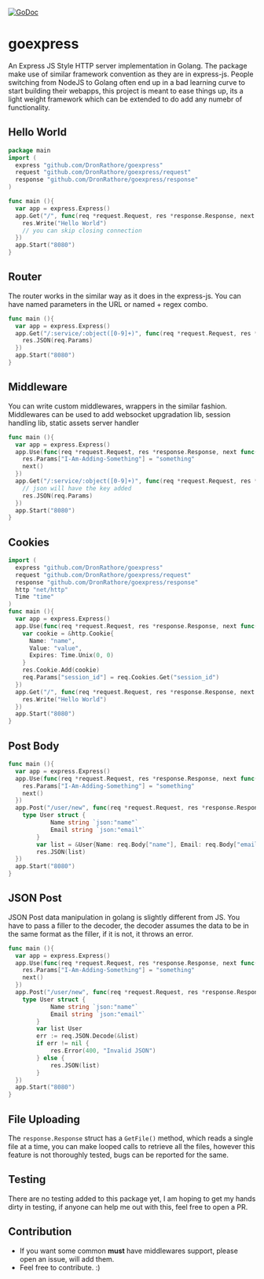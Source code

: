 [![GoDoc](https://godoc.org/github.com/DronRathore/goexpress?status.svg)](https://godoc.org/github.com/DronRathore/goexpress)
# goexpress
An Express JS Style HTTP server implementation in Golang. The package make use of similar framework convention as they are in express-js. People switching from NodeJS to Golang often end up in a bad learning curve to start building their webapps, this project is meant to ease things up, its a light weight framework which can be extended to do add any numebr of functionality.

## Hello World
```go
package main
import (
  express "github.com/DronRathore/goexpress"
  request "github.com/DronRathore/goexpress/request"
  response "github.com/DronRathore/goexpress/response"
)

func main (){
  var app = express.Express()
  app.Get("/", func(req *request.Request, res *response.Response, next func()){
    res.Write("Hello World")
    // you can skip closing connection
  })
  app.Start("8080")
}
```
## Router
The router works in the similar way as it does in the express-js. You can have named parameters in the URL or named + regex combo.
```go
func main (){
  var app = express.Express()
  app.Get("/:service/:object([0-9]+)", func(req *request.Request, res *response.Response, next func()){
    res.JSON(req.Params)
  })
  app.Start("8080")
}
```
## Middleware
You can write custom middlewares, wrappers in the similar fashion. Middlewares can be used to add websocket upgradation lib, session handling lib, static assets server handler
```go
func main (){
  var app = express.Express()
  app.Use(func(req *request.Request, res *response.Response, next func()){
    res.Params["I-Am-Adding-Something"] = "something"
    next()
  })
  app.Get("/:service/:object([0-9]+)", func(req *request.Request, res *response.Response, next func()){
    // json will have the key added
    res.JSON(req.Params)
  })
  app.Start("8080")
}
```
## Cookies
```go
import (
  express "github.com/DronRathore/goexpress"
  request "github.com/DronRathore/goexpress/request"
  response "github.com/DronRathore/goexpress/response"
  http "net/http"
  Time "time"
)
func main (){
  var app = express.Express()
  app.Use(func(req *request.Request, res *response.Response, next func()){
    var cookie = &http.Cookie{
      Name: "name",
      Value: "value",
      Expires: Time.Unix(0, 0)
    }
    res.Cookie.Add(cookie)
    req.Params["session_id"] = req.Cookies.Get("session_id")
  })
  app.Get("/", func(req *request.Request, res *response.Response, next func()){
    res.Write("Hello World")
  })
  app.Start("8080")
}
```
## Post Body
```go
func main (){
  var app = express.Express()
  app.Use(func(req *request.Request, res *response.Response, next func()){
    res.Params["I-Am-Adding-Something"] = "something"
    next()
  })
  app.Post("/user/new", func(req *request.Request, res *response.Response, next func()){
    type User struct {
			Name string `json:"name"`
			Email string `json:"email"`
		}
		var list = &User{Name: req.Body["name"], Email: req.Body["email"]}
		res.JSON(list)
  })
  app.Start("8080")
}
```

## JSON Post
JSON Post data manipulation in golang is slightly different from JS. You have to pass a filler to the decoder, the decoder assumes the data to be in the same format as the filler, if it is not, it throws an error.
```go
func main (){
  var app = express.Express()
  app.Use(func(req *request.Request, res *response.Response, next func()){
    res.Params["I-Am-Adding-Something"] = "something"
    next()
  })
  app.Post("/user/new", func(req *request.Request, res *response.Response, next func()){
    type User struct {
			Name string `json:"name"`
			Email string `json:"email"`
		}
		var list User
		err := req.JSON.Decode(&list) 
		if err != nil {
			res.Error(400, "Invalid JSON")
		} else {
			res.JSON(list)
		}
  })
  app.Start("8080")
}
```

## File Uploading
The ```response.Response``` struct has a ```GetFile()``` method, which reads a single file at a time, you can make looped calls to retrieve all the files, however this feature is not thoroughly tested, bugs can be reported for the same.

## Testing
There are no testing added to this package yet, I am hoping to get my hands dirty in testing, if anyone can help me out with this, feel free to open a PR.

## Contribution
- If you want some common **must** have middlewares support, please open an issue, will add them.
- Feel free to contribute. :)
